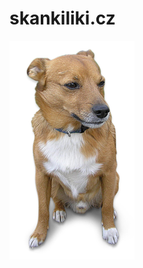 # skankiliki.cz

![skankiliki](https://github.com/humanoidvani/skankiliki.cz/blob/master/skankiliki.png)
